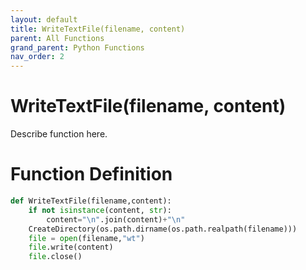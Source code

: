 ```yaml
---
layout: default
title: WriteTextFile(filename, content)
parent: All Functions
grand_parent: Python Functions
nav_order: 2
---
```


# WriteTextFile(filename, content)

Describe function here.

# Function Definition

```python
def WriteTextFile(filename,content):
	if not isinstance(content, str):
		content="\n".join(content)+"\n"
	CreateDirectory(os.path.dirname(os.path.realpath(filename)))
	file = open(filename,"wt") 
	file.write(content) 
	file.close() 		
```